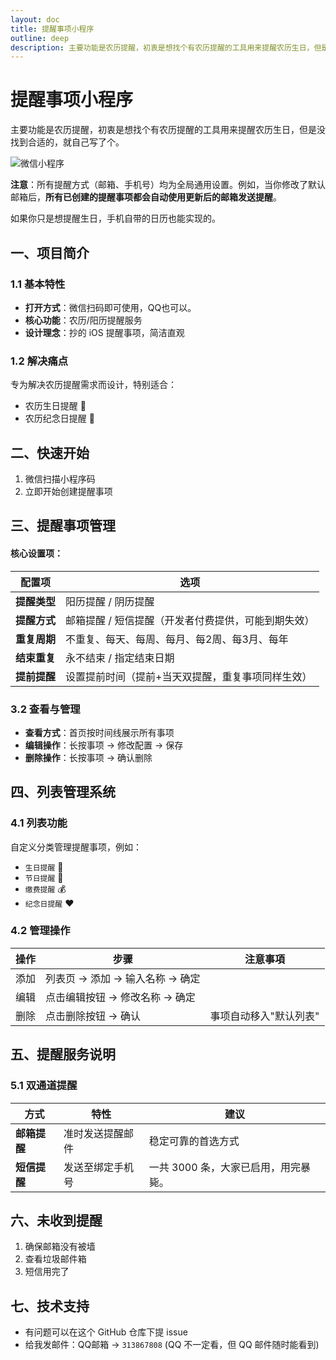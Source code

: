 ```yaml
---
layout: doc
title: 提醒事项小程序
outline: deep
description: 主要功能是农历提醒，初衷是想找个有农历提醒的工具用来提醒农历生日，但是没找到合适的，就自己写了个。
---
```


# 提醒事项小程序
主要功能是农历提醒，初衷是想找个有农历提醒的工具用来提醒农历生日，但是没找到合适的，就自己写了个。

![微信小程序](/public/reminder.jpg)

**注意**：所有提醒方式（邮箱、手机号）均为全局通用设置。例如，当你修改了默认邮箱后，**所有已创建的提醒事项都会自动使用更新后的邮箱发送提醒**。

如果你只是想提醒生日，手机自带的日历也能实现的。

## 一、项目简介
### 1.1 基本特性
- **打开方式**：微信扫码即可使用，QQ也可以。
- **核心功能**：农历/阳历提醒服务
- **设计理念**：抄的 iOS 提醒事项，简洁直观

### 1.2 解决痛点
专为解决农历提醒需求而设计，特别适合：
- 农历生日提醒 🎂
- 农历纪念日提醒 📅

## 二、快速开始
1. 微信扫描小程序码
2. 立即开始创建提醒事项

## 三、提醒事项管理

#### 核心设置项：
| 配置项       | 选项                                                                 |
|--------------|----------------------------------------------------------------------|
| **提醒类型** | 阳历提醒 / 阴历提醒                                                  |
| **提醒方式** | 邮箱提醒 / 短信提醒（开发者付费提供，可能到期失效）                |
| **重复周期** | 不重复、每天、每周、每月、每2周、每3月、每年                       |
| **结束重复** | 永不结束 / 指定结束日期                                            |
| **提前提醒** | 设置提前时间（提前+当天双提醒，重复事项同样生效）                  |

### 3.2 查看与管理
- **查看方式**：首页按时间线展示所有事项
- **编辑操作**：长按事项 → 修改配置 → 保存
- **删除操作**：长按事项 → 确认删除

## 四、列表管理系统
### 4.1 列表功能
自定义分类管理提醒事项，例如：
- `生日提醒` 👶
- `节日提醒` 🎉
- `缴费提醒` 💰
- `纪念日提醒` ❤️

### 4.2 管理操作
| 操作   | 步骤                               | 注意事項                     |
|--------|------------------------------------|------------------------------|
| 添加   | 列表页 → 添加 → 输入名称 → 确定    |                              |
| 编辑   | 点击编辑按钮 → 修改名称 → 确定     |                              |
| 删除   | 点击删除按钮 → 确认                | 事项自动移入"默认列表"       |

## 五、提醒服务说明
### 5.1 双通道提醒
| 方式       | 特性                               | 建议                          |
|------------|------------------------------------|-------------------------------|
| **邮箱提醒** | 准时发送提醒邮件                   | 稳定可靠的首选方式            |
| **短信提醒** | 发送至绑定手机号                   | 一共 3000 条，大家已启用，用完暴毙。|



## 六、未收到提醒
1. 确保邮箱没有被墙
2. 查看垃圾邮件箱
3. 短信用完了

## 七、技术支持
- 有问题可以在这个 GitHub 仓库下提 issue
- 给我发邮件：QQ邮箱 -> `313867808` (QQ 不一定看，但 QQ 邮件随时能看到)
